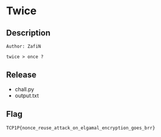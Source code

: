 # Twice

## Description
```
Author: ZafiN

twice > once ?
```

## Release
- chall.py
- output.txt

## Flag
`TCP1P{nonce_reuse_attack_on_elgamal_encryption_goes_brr}`
